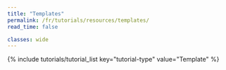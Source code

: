 ```yaml
---
title: "Templates"
permalink: /fr/tutorials/resources/templates/
read_time: false

classes: wide
---
```


{% include tutorials/tutorial_list key="tutorial-type" value="Template" %}
